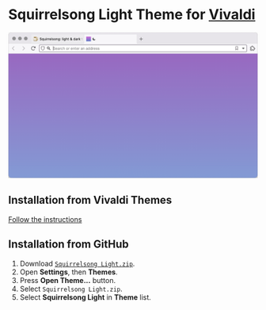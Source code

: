 # Squirrelsong Light Theme for [Vivaldi](https://vivaldi.com)

![Squirrelsong Light theme for Vivaldi](screenshot-light.png)

## Installation from Vivaldi Themes

[Follow the instructions](https://themes.vivaldi.net/themes/zrnvL6V67L4)

## Installation from GitHub

1. Download [`Squirrelsong Light.zip`](Squirrelsong%20Light.zip).
2. Open **Settings**, then **Themes**.
3. Press **Open Theme...** button.
4. Select `Squirrelsong Light.zip`.
5. Select **Squirrelsong Light** in **Theme** list.
